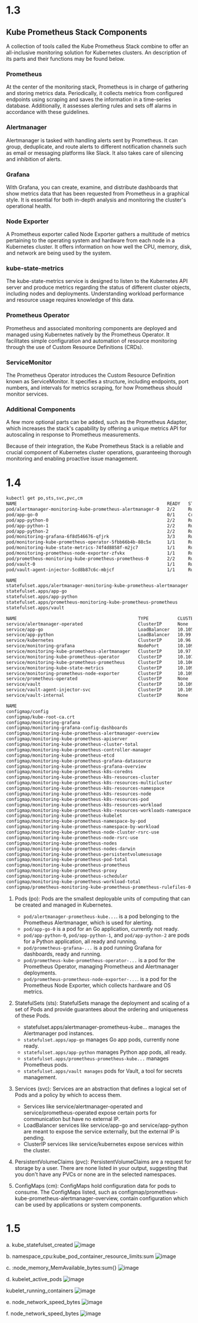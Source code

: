 # 1.3

## Kube Prometheus Stack Components

A collection of tools called the Kube Prometheus Stack combine to offer an all-inclusive monitoring solution for Kubernetes clusters. An description of its parts and their functions may be found below.

### Prometheus

At the center of the monitoring stack, Prometheus is in charge of gathering and storing metrics data. Periodically, it collects metrics from configured endpoints using scraping and saves the information in a time-series database. Additionally, it assesses alerting rules and sets off alarms in accordance with these guidelines.

### Alertmanager

Alertmanager is tasked with handling alerts sent by Prometheus. It can group, deduplicate, and route alerts to different notification channels such as email or messaging platforms like Slack. It also takes care of silencing and inhibition of alerts.

### Grafana

With Grafana, you can create, examine, and distribute dashboards that show metrics data that has been requested from Prometheus in a graphical style. It is essential for both in-depth analysis and monitoring the cluster's operational health.

### Node Exporter

A Prometheus exporter called Node Exporter gathers a multitude of metrics pertaining to the operating system and hardware from each node in a Kubernetes cluster. It offers information on how well the CPU, memory, disk, and network are being used by the system.

### kube-state-metrics

The kube-state-metrics service is designed to listen to the Kubernetes API server and produce metrics regarding the status of different cluster objects, including nodes and deployments. Understanding workload performance and resource usage requires knowledge of this data.

### Prometheus Operator

Prometheus and associated monitoring components are deployed and managed using Kubernetes natively by the Prometheus Operator. It facilitates simple configuration and automation of resource monitoring through the use of Custom Resource Definitions (CRDs).

### ServiceMonitor

The Prometheus Operator introduces the Custom Resource Definition known as ServiceMonitor. It specifies a structure, including endpoints, port numbers, and intervals for metrics scraping, for how Prometheus should monitor services.

### Additional Components

A few more optional parts can be added, such as the Prometheus Adapter, which increases the stack's capability by offering a unique metrics API for autoscaling in response to Prometheus measurements.

Because of their integration, the Kube Prometheus Stack is a reliable and crucial component of Kubernetes cluster operations, guaranteeing thorough monitoring and enabling proactive issue management.

# 1.4

```bash
kubectl get po,sts,svc,pvc,cm
NAME                                                         READY   STATUS             RESTARTS        AGE
pod/alertmanager-monitoring-kube-prometheus-alertmanager-0   2/2     Running            0               2m15s
pod/app-go-0                                                 0/1     CrashLoopBackOff   156 (83s ago)   3d17h
pod/app-python-0                                             2/2     Running            0               33m
pod/app-python-1                                             2/2     Running            0               33m
pod/app-python-2                                             2/2     Running            0               33m
pod/monitoring-grafana-6f8d546676-qfjrk                      3/3     Running            0               2m16s
pod/monitoring-kube-prometheus-operator-5fbb66b4b-88c5x      1/1     Running            0               2m16s
pod/monitoring-kube-state-metrics-74f4d8858f-m2jc7           1/1     Running            0               2m16s
pod/monitoring-prometheus-node-exporter-zfvkx                1/1     Running            0               2m16s
pod/prometheus-monitoring-kube-prometheus-prometheus-0       2/2     Running            0               2m14s
pod/vault-0                                                  1/1     Running            3 (2d5h ago)    20d
pod/vault-agent-injector-5cd8b87c6c-mbjcf                    1/1     Running            3 (2d5h ago)    20d

NAME                                                                    READY   AGE
statefulset.apps/alertmanager-monitoring-kube-prometheus-alertmanager   1/1     2m15s
statefulset.apps/app-go                                                 0/3     3d17h
statefulset.apps/app-python                                             3/3     33m
statefulset.apps/prometheus-monitoring-kube-prometheus-prometheus       1/1     2m14s
statefulset.apps/vault                                                  1/1     20d

NAME                                              TYPE           CLUSTER-IP       EXTERNAL-IP   PORT(S)                      AGE
service/alertmanager-operated                     ClusterIP      None             <none>        9093/TCP,9094/TCP,9094/UDP   2m15s
service/app-go                                    LoadBalancer   10.105.31.63     <pending>     8080:31821/TCP               27d
service/app-python                                LoadBalancer   10.99.196.244    <pending>     80:32468/TCP                 33m
service/kubernetes                                ClusterIP      10.96.0.1        <none>        443/TCP                      34d
service/monitoring-grafana                        NodePort       10.109.70.75     <none>        80:31908/TCP                 2m16s
service/monitoring-kube-prometheus-alertmanager   ClusterIP      10.97.107.75     <none>        9093/TCP,8080/TCP            2m16s
service/monitoring-kube-prometheus-operator       ClusterIP      10.107.174.139   <none>        443/TCP                      2m16s
service/monitoring-kube-prometheus-prometheus     ClusterIP      10.106.106.195   <none>        9090/TCP,8080/TCP            2m16s
service/monitoring-kube-state-metrics             ClusterIP      10.109.100.130   <none>        8080/TCP                     2m16s
service/monitoring-prometheus-node-exporter       ClusterIP      10.109.137.168   <none>        9100/TCP                     2m16s
service/prometheus-operated                       ClusterIP      None             <none>        9090/TCP                     2m14s
service/vault                                     ClusterIP      10.109.162.236   <none>        8200/TCP,8201/TCP            20d
service/vault-agent-injector-svc                  ClusterIP      10.109.78.200    <none>        443/TCP                      20d
service/vault-internal                            ClusterIP      None             <none>        8200/TCP,8201/TCP            20d

NAME                                                                     DATA   AGE
configmap/config                                                         1      33m
configmap/kube-root-ca.crt                                               1      34d
configmap/monitoring-grafana                                             1      2m16s
configmap/monitoring-grafana-config-dashboards                           1      2m16s
configmap/monitoring-kube-prometheus-alertmanager-overview               1      2m16s
configmap/monitoring-kube-prometheus-apiserver                           1      2m16s
configmap/monitoring-kube-prometheus-cluster-total                       1      2m16s
configmap/monitoring-kube-prometheus-controller-manager                  1      2m16s
configmap/monitoring-kube-prometheus-etcd                                1      2m16s
configmap/monitoring-kube-prometheus-grafana-datasource                  1      2m16s
configmap/monitoring-kube-prometheus-grafana-overview                    1      2m16s
configmap/monitoring-kube-prometheus-k8s-coredns                         1      2m16s
configmap/monitoring-kube-prometheus-k8s-resources-cluster               1      2m16s
configmap/monitoring-kube-prometheus-k8s-resources-multicluster          1      2m16s
configmap/monitoring-kube-prometheus-k8s-resources-namespace             1      2m16s
configmap/monitoring-kube-prometheus-k8s-resources-node                  1      2m16s
configmap/monitoring-kube-prometheus-k8s-resources-pod                   1      2m16s
configmap/monitoring-kube-prometheus-k8s-resources-workload              1      2m16s
configmap/monitoring-kube-prometheus-k8s-resources-workloads-namespace   1      2m16s
configmap/monitoring-kube-prometheus-kubelet                             1      2m16s
configmap/monitoring-kube-prometheus-namespace-by-pod                    1      2m16s
configmap/monitoring-kube-prometheus-namespace-by-workload               1      2m16s
configmap/monitoring-kube-prometheus-node-cluster-rsrc-use               1      2m16s
configmap/monitoring-kube-prometheus-node-rsrc-use                       1      2m16s
configmap/monitoring-kube-prometheus-nodes                               1      2m16s
configmap/monitoring-kube-prometheus-nodes-darwin                        1      2m16s
configmap/monitoring-kube-prometheus-persistentvolumesusage              1      2m16s
configmap/monitoring-kube-prometheus-pod-total                           1      2m16s
configmap/monitoring-kube-prometheus-prometheus                          1      2m16s
configmap/monitoring-kube-prometheus-proxy                               1      2m16s
configmap/monitoring-kube-prometheus-scheduler                           1      2m16s
configmap/monitoring-kube-prometheus-workload-total                      1      2m16s
configmap/prometheus-monitoring-kube-prometheus-prometheus-rulefiles-0   34     2m14s
```

1. Pods (po): Pods are the smallest deployable units of computing that can be created and managed in Kubernetes.
   - `pod/alertmanager-prometheus-kube...`. is a pod belonging to the Prometheus Alertmanager, which is used for alerting.
   - `pod/app-go-0` is a pod for an Go application, currently not ready.
   - `pod/app-python-0`, `pod/app-python-1`, and `pod/app-python-2` are pods for a Python application, all ready and running.
   - `pod/prometheus-grafana-...` is a pod running Grafana for dashboards, ready and running.
   - `pod/prometheus-kube-prometheus-operator-...` is a pod for the Prometheus Operator, managing Prometheus and Alertmanager deployments.
   - `pod/prometheus-prometheus-node-exporter-...`. is a pod for the Prometheus Node Exporter, which collects hardware and OS metrics.
2. StatefulSets (sts): StatefulSets manage the deployment and scaling of a set of Pods and provide guarantees about the ordering and uniqueness of these Pods.
   - statefulset.apps/alertmanager-prometheus-kube... manages the Alertmanager pod instances.
   - `statefulset.apps/app-go` manages Go app pods, currently none ready.
   - `statefulset.apps/app-python` manages Python app pods, all ready.
   - `statefulset.apps/prometheus-prometheus-kube...` manages Prometheus pods.
   - `statefulset.apps/vault manages` pods for Vault, a tool for secrets management.
3. Services (svc): Services are an abstraction that defines a logical set of Pods and a policy by which to access them.

   - Services like service/alertmanager-operated and service/prometheus-operated expose certain ports for communication but have no external IP.
   - LoadBalancer services like service/app-go and service/app-python are meant to expose the service externally, but the external IP is pending.
   - ClusterIP services like service/kubernetes expose services within the cluster.

4. PersistentVolumeClaims (pvc): PersistentVolumeClaims are a request for storage by a user. There are none listed in your output, suggesting that you don't have any PVCs or none are in the selected namespaces.

5. ConfigMaps (cm): ConfigMaps hold configuration data for pods to consume.
   The ConfigMaps listed, such as configmap/prometheus-kube-prometheus-alertmanager-overview, contain configuration which can be used by applications or system components.

# 1.5
a.
kube_statefulset_created
![image](https://github.com/frog-da/DevOps/assets/84839431/bd8668d7-14d1-4de6-a8b4-1213fe1a5f55)

b.
namespace_cpu:kube_pod_container_resource_limits:sum
![image](https://github.com/frog-da/DevOps/assets/84839431/e3adeac7-2bb8-4286-a81a-3839a7b3afca)

c.
:node_memory_MemAvailable_bytes:sum{}
![image](https://github.com/frog-da/DevOps/assets/84839431/af43cfe6-1fb8-4094-b7b4-4153cbb303f4)

d.
kubelet_active_pods
![image](https://github.com/frog-da/DevOps/assets/84839431/c039ef99-2c20-4aa9-af40-c0a7fdb5a6a5)

kubelet_running_containers
![image](https://github.com/frog-da/DevOps/assets/84839431/bdb236f2-26fc-424e-b64c-e180f3eee5ce)

e.
node_network_speed_bytes
![image](https://github.com/frog-da/DevOps/assets/84839431/dfb9e0b5-7a0f-48b3-ae2a-3905f01efc4d)

f.
node_network_speed_bytes
![image](https://github.com/frog-da/DevOps/assets/84839431/582a5884-0090-4a9b-ba2c-5d2abcc2077f)

